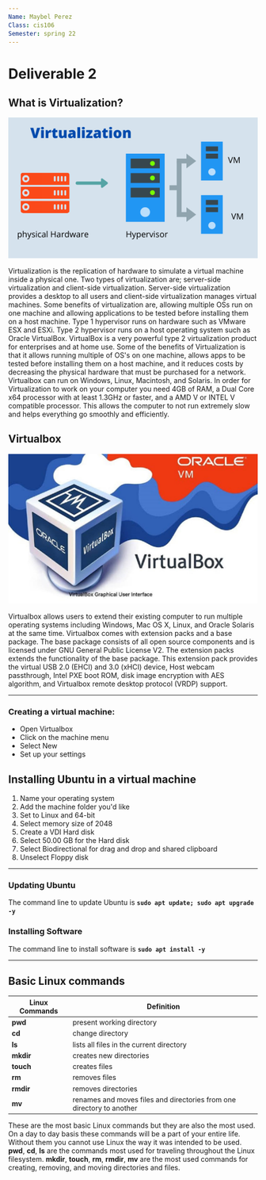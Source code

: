 ```yaml
---
Name: Maybel Perez
Class: cis106
Semester: spring 22
---
```


# Deliverable 2

## What is Virtualization?
![Virtualization](virtualization.png)

Virtualization is the replication of hardware to simulate a virtual machine inside a physical one. Two types of virtualization are; server-side virtualization and client-side virtualization. Server-side virtualization provides a desktop to all users and client-side virtualization manages virtual machines. Some benefits of virtualization are, allowing multiple OSs run on one machine and allowing applications to be tested before installing them on a host machine. Type 1 hypervisor runs on hardware such as VMware ESX and ESXi. Type 2 hypervisor runs on a host operating system such as Oracle VirtualBox. VirtualBox is a very powerful type 2 virtualization product for enterprises and at home use. Some of the benefits of Virtualization is that it allows running multiple of OS's on one machine, allows apps to be tested before installing them on a host machine, and it reduces costs by decreasing the physical hardware that must be purchased for a network. Virtualbox can run on Windows, Linux, Macintosh, and Solaris. In order for Virtualization to work on your computer you need 4GB of RAM, a Dual Core x64 processor with at least 1.3GHz or faster, and a AMD V or INTEL V compatible processor. This allows the computer to not run extremely slow and helps everything go smoothly and efficiently. 

## Virtualbox
![Virtualbox](VirtualBox.jpg)

Virtualbox allows users to extend their existing computer to run multiple operating systems including Windows, Mac OS X, Linux, and Oracle Solaris at the same time. Virtualbox comes with extension packs and a base package. The base package consists of all open source components and is licensed under GNU General Public License V2. The extension packs extends the functionality of the base package. This extension pack provides the virtual USB 2.0 (EHCI) and 3.0 (xHCI) device, Host webcam passthrough, Intel PXE boot ROM, disk image encryption with AES algorithm, and Virtualbox remote desktop protocol (VRDP) support.
<hr>

### Creating a virtual machine:
- Open Virtualbox
- Click on the machine menu
- Select New
- Set up your settings 

## Installing Ubuntu in a virtual machine
1. Name your operating system
2. Add the machine folder you'd like
3. Set to Linux and 64-bit
4. Select memory size of 2048
5. Create a VDI Hard disk
6. Select 50.00 GB for the Hard disk
7. Select Biodirectional for drag and drop and shared clipboard
8. Unselect Floppy disk
<hr>

### Updating Ubuntu
The command line to update Ubuntu is **`sudo apt update; sudo apt upgrade -y`**
### Installing Software
The command line to install software is **`sudo apt install -y`**
<hr>

## Basic Linux commands
| Linux Commands | Definition |
|----------------|------------|
|    **pwd**     | present working directory |
|     **cd**     | change directory |
|     **ls**     | lists all files in the current directory |
|    **mkdir**   | creates new directories |
|    **touch**   | creates files |
|     **rm**     | removes files |
|    **rmdir**   | removes directories |
|     **mv**     | renames and moves files and directories from one directory to another |

These are the most basic Linux commands but they are also the most used. On a day to day basis these commands will be a part of your entire life. Without them you cannot use Linux the way it was intended to be used. **pwd**, **cd**, **ls** are the commands most used for traveling throughout the Linux filesystem. **mkdir**, **touch**, **rm**, **rmdir**, **mv** are the most used commands for creating, removing, and moving directories and files. 